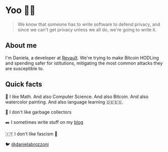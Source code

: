 # Yoo 👋🏻

> We know that someone has to write software to defend privacy,
> and since we can't get privacy unless we all do, we're going to write it.

## About me

I'm Daniela, a developer at [Revault](https://revault.dev). We're trying to make Bitcoin HODLing and spending safer for istitutions, mitigating the most common attacks they are susceptible to.

## Quick facts

🌱 I like Math. And also Computer Science. And also Bitcoin. And also watercolor painting. And also language learning 🇩🇪🇪🇸.

🦀 I don't like garbage collectors

✒️ I sometimes write stuff on my [blog](https://danielabrozzoni.com)

🇮🇹 I don't like fascism 🤡

🐦 [@danielabrozzoni](https://twitter.com/danielabrozzoni)

<!--
**danielabrozzoni/danielabrozzoni** is a ✨ _special_ ✨ repository because its `README.md` (this file) appears on your GitHub profile.

Here are some ideas to get you started:

- 🔭 I’m currently working on ...
- 🌱 I’m currently learning ...
- 👯 I’m looking to collaborate on ...
- 🤔 I’m looking for help with ...
- 💬 Ask me about ...
- 📫 How to reach me: ...
- 😄 Pronouns: ...
- ⚡ Fun fact: ...
-->
